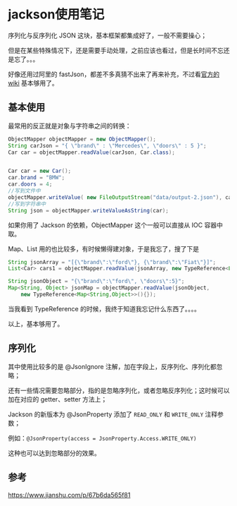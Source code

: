 # jackson使用笔记

序列化与反序列化 JSON 这块，基本框架都集成好了，一般不需要操心；

但是在某些特殊情况下，还是需要手动处理，之前应该也看过，但是长时间不忘还是忘了。。。

好像还用过阿里的 fastJson，都差不多真猜不出来了再来补充，不过看[官方的 wiki](https://github.com/alibaba/fastjson/wiki) 基本够用了。

## 基本使用

最常用的反正就是对象与字符串之间的转换：

``` java
ObjectMapper objectMapper = new ObjectMapper();
String carJson = "{ \"brand\" : \"Mercedes\", \"doors\" : 5 }";
Car car = objectMapper.readValue(carJson, Car.class);


Car car = new Car();
car.brand = "BMW";
car.doors = 4;
//写到文件中
objectMapper.writeValue( new FileOutputStream("data/output-2.json"), car);
//写到字符串中
String json = objectMapper.writeValueAsString(car);
```

如果你用了 Jackson 的依赖，ObjectMapper 这个一般可以直接从 IOC 容器中取。

Map、List 用的也比较多，有时候懒得建对象，于是我忘了，搜了下是

``` java
String jsonArray = "[{\"brand\":\"ford\"}, {\"brand\":\"Fiat\"}]";
List<Car> cars1 = objectMapper.readValue(jsonArray, new TypeReference<List<Car>>(){});

String jsonObject = "{\"brand\":\"ford\", \"doors\":5}";
Map<String, Object> jsonMap = objectMapper.readValue(jsonObject,
    new TypeReference<Map<String,Object>>(){});
```

当我看到 TypeReference 的时候，我终于知道我忘记什么东西了。。。。

以上，基本够用了。

## 序列化

其中使用比较多的是 @JsonIgnore 注解，加在字段上，反序列化、序列化都忽略；

还有一些情况需要忽略部分，指的是忽略序列化，或者忽略反序列化；这时候可以加在对应的 getter、setter 方法上；

Jackson 的新版本为 @JsonProperty 添加了 `READ_ONLY` 和 `WRITE_ONLY` 注释参数；

例如：`@JsonProperty(access = JsonProperty.Access.WRITE_ONLY)`

这种也可以达到忽略部分的效果。

## 参考

https://www.jianshu.com/p/67b6da565f81